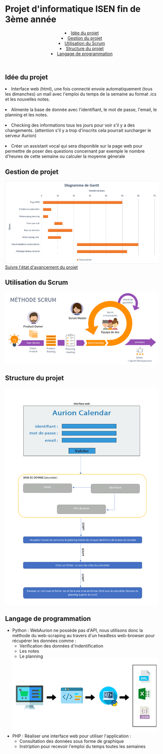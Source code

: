 <h1>Projet d'informatique ISEN fin de 3ème année</h1>

<header>

<li><a href="#IDEE"> Idée du projet </a></li>
<li><a href="#GESTION"> Gestion du projet </a></li>
<li><a href="#SCRUM"> Utilisation du Scrum </a></li>
<li><a href="#STRUCTURE"> Structure du projet  </a></li>
<li><a href="#LANGAGES"> Langage de programmation  </a></li>

</header>


<div id="IDEE">
<h2>Idée du projet</h2>
<p>
<li>Interface web (html), une fois connecté envoie automatiquement (tous les dimanches) un mail avec l'emploi du temps de la semaine au format .ics et les nouvelles notes.</li>
<br>
<li>Alimente la base de donnée avec l'identifiant, le mot de passe, l'email, le planning et les notes.</li>
<br>
<li>Checking des informations tous les jours pour voir s'il y a des changements. (attention s'il y a trop d'inscrits cela pourrait surcharger le serveur Aurion)</li>
<br>
<li>Créer un assistant vocal qui sera disponible sur la page web pour permettre de poser des questions concernant par exemple le nombre d'heures de cette semaine ou calculer la moyenne génerale</li>
</p>
</div>

<div id ="GESTION">
<h2>Gestion de projet</h2>
<img src='assets\gantt.png'>
<a href ='https://github.com/hugodemenez/Projet_2021_Informatique/projects'>Suivre l'état d'avancement du projet</a>
</div>

<div id="SCRUM">
<h2>Utilisation du Scrum</h2>
<img src='assets\scrum.png'>
</div>

<div id="STRUCTURE">
<h2>Structure du projet</h2>
<img src='assets\projet_2021.png'>
</div>

<div id="LANGAGES">
<h2>Langage de programmation</h2>
<p>
    <ul>
        <li>Python :
        WebAurion ne possède pas d'API, nous utilisons donc la méthode du web-scraping au travers d'un headless web-browser pour récupérer les données comme :
            <ul>
                <li>Verification des données d'indentification </li>
                <li>Les notes </li>
                <li>Le planning </li>
            </ul>
        </li>
        <img src='assets\scraping.png' width='600px'>
        <br>
        <li>PHP :
        Réaliser une interface web pour utiliser l'application :
            <ul>
                <li> Consultation des données sous forme de graphique</li>
                <li> Instription pour recevoir l'emploi du temps toutes les semaines</li>
            </ul>
        </li>
    </ul>
</p>
</div>





